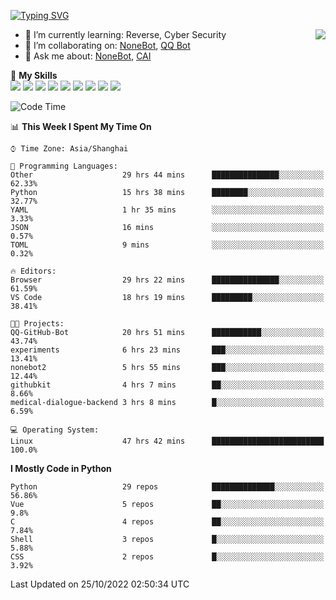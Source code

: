[![Typing SVG](https://readme-typing-svg.herokuapp.com?size=25&duration=2500&color=8C43EA&vCenter=true&width=200&height=40&lines=Hi+there+%F0%9F%91%8B%F0%9F%8F%BB;I'm+yanyongyu)](https://git.io/typing-svg)

<a href="#">
  <img align="right" src="https://github-readme-stats.vercel.app/api?username=yanyongyu&count_private=true&show_icons=true&bg_color=15,f2f7fd,E0EAFC" />
</a>

- 🌱 I’m currently learning: Reverse, Cyber Security
- 👯 I’m collaborating on: [NoneBot](https://github.com/nonebot), [QQ Bot](https://github.com/Mrs4s/go-cqhttp)
- 💬 Ask me about: [NoneBot](https://github.com/nonebot), [CAI](https://github.com/cscs181/CAI)

🌟 **My Skills**  
![](https://img.shields.io/badge/-Python-3e74a2?style=flat-square&logo=Python&logoColor=fff)
![](https://img.shields.io/badge/-Node.js-339933?style=flat-square&logo=Node.js&logoColor=fff)
![](https://img.shields.io/badge/-Vue-4fc08d?style=flat-square&logo=Vue.js&logoColor=fff)
![](https://img.shields.io/badge/-React-2d98ce?style=flat-square&logo=React&logoColor=fff)
![](https://img.shields.io/badge/-Docker-2496ED?style=flat-square&logo=Docker&logoColor=fff)
![](https://img.shields.io/badge/-Linux-000000?style=flat-square&logo=Linux&logoColor=fff)
![](https://img.shields.io/badge/-MySQL-4479A1?style=flat-square&logo=MySQL&logoColor=fff)
![](https://img.shields.io/badge/-Redis-DC382D?style=flat-square&logo=Redis&logoColor=fff)
![](https://img.shields.io/badge/-MongoDB-47A248?style=flat-square&logo=MongoDB&logoColor=fff)

<!--START_SECTION:waka-->
![Code Time](http://img.shields.io/badge/Code%20Time-3%2C103%20hrs-blue)

📊 **This Week I Spent My Time On** 

```text
⌚︎ Time Zone: Asia/Shanghai

💬 Programming Languages: 
Other                    29 hrs 44 mins      ███████████████░░░░░░░░░░   62.33% 
Python                   15 hrs 38 mins      ████████░░░░░░░░░░░░░░░░░   32.77% 
YAML                     1 hr 35 mins        ░░░░░░░░░░░░░░░░░░░░░░░░░   3.33% 
JSON                     16 mins             ░░░░░░░░░░░░░░░░░░░░░░░░░   0.57% 
TOML                     9 mins              ░░░░░░░░░░░░░░░░░░░░░░░░░   0.32%

🔥 Editors: 
Browser                  29 hrs 22 mins      ███████████████░░░░░░░░░░   61.59% 
VS Code                  18 hrs 19 mins      █████████░░░░░░░░░░░░░░░░   38.41%

🐱‍💻 Projects: 
QQ-GitHub-Bot            20 hrs 51 mins      ███████████░░░░░░░░░░░░░░   43.74% 
experiments              6 hrs 23 mins       ███░░░░░░░░░░░░░░░░░░░░░░   13.41% 
nonebot2                 5 hrs 55 mins       ███░░░░░░░░░░░░░░░░░░░░░░   12.44% 
githubkit                4 hrs 7 mins        ██░░░░░░░░░░░░░░░░░░░░░░░   8.66% 
medical-dialogue-backend 3 hrs 8 mins        █░░░░░░░░░░░░░░░░░░░░░░░░   6.59%

💻 Operating System: 
Linux                    47 hrs 42 mins      █████████████████████████   100.0%

```

**I Mostly Code in Python** 

```text
Python                   29 repos            ██████████████░░░░░░░░░░░   56.86% 
Vue                      5 repos             ██░░░░░░░░░░░░░░░░░░░░░░░   9.8% 
C                        4 repos             ██░░░░░░░░░░░░░░░░░░░░░░░   7.84% 
Shell                    3 repos             █░░░░░░░░░░░░░░░░░░░░░░░░   5.88% 
CSS                      2 repos             █░░░░░░░░░░░░░░░░░░░░░░░░   3.92%

```



 Last Updated on 25/10/2022 02:50:34 UTC
<!--END_SECTION:waka-->
